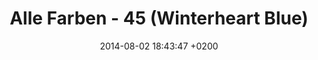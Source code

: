---
layout: post
title: "Alle Farben - 45 (Winterheart Blue)"
date: 2014-08-02 18:43:47 +0200
track_id: 134448167
---